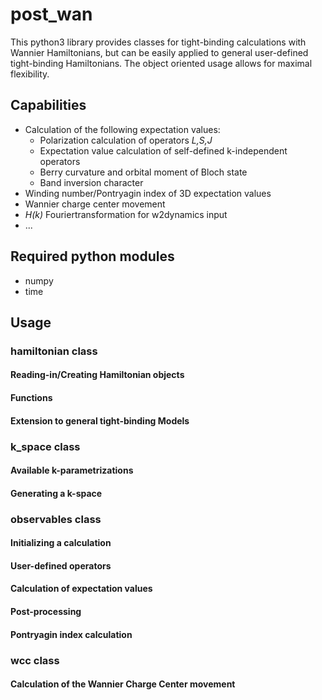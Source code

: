 # post_wan
This python3 library provides classes for tight-binding calculations with Wannier Hamiltonians, but can be easily applied to general user-defined tight-binding Hamiltonians. The object oriented usage allows for maximal flexibility.

## Capabilities
* Calculation of the following expectation values:
    + Polarization calculation of operators _L,S,J_
    + Expectation value calculation of self-defined k-independent operators 
    + Berry curvature and orbital moment of Bloch state
    + Band inversion character
* Winding number/Pontryagin index of 3D expectation values
* Wannier charge center movement
* _H(k)_ Fouriertransformation for w2dynamics input
* ...


## Required python modules
* numpy
* time

## Usage
### hamiltonian class
#### Reading-in/Creating Hamiltonian objects
#### Functions
#### Extension to general tight-binding Models

### k_space class
#### Available k-parametrizations
#### Generating a k-space

### observables class
#### Initializing a calculation
#### User-defined operators
#### Calculation of expectation values
#### Post-processing
#### Pontryagin index calculation

### wcc class
#### Calculation of the Wannier Charge Center movement
